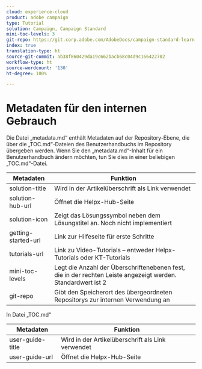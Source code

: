 ```yaml
---
cloud: experience-cloud
product: adobe campaign
type: Tutorial
solution: Campaign, Campaign Standard
mini-toc-levels: 3
git-repo: https://git.corp.adobe.com/AdobeDocs/campaign-standard-learn.de-DE
index: true
translation-type: ht
source-git-commit: ab38f860429da19c662bacb68c04d9c166422782
workflow-type: ht
source-wordcount: '130'
ht-degree: 100%

---
```



# Metadaten für den internen Gebrauch

Die Datei „metadata.md“ enthält Metadaten auf der Repository-Ebene, die über die „TOC.md“-Dateien des Benutzerhandbuchs im Repository übergeben werden. Wenn Sie den „metadata.md“-Inhalt für ein Benutzerhandbuch ändern möchten, tun Sie dies in einer beliebigen „TOC.md“-Datei.

| Metadaten | Funktion |
|--- |--- |
| solution-title | Wird in der Artikelüberschrift als Link verwendet |
| solution-hub-url | Öffnet die Helpx-Hub-Seite |
| solution-icon | Zeigt das Lösungssymbol neben dem Lösungstitel an. Noch nicht implementiert |
| getting-started-url | Link zur Hilfeseite für erste Schritte |
| tutorials-url | Link zu Video-Tutorials – entweder Helpx-Tutorials oder KT-Tutorials |
| mini-toc-levels | Legt die Anzahl der Überschriftenebenen fest, die in der rechten Leiste angezeigt werden. Standardwert ist 2 |
| git-repo | Gibt den Speicherort des übergeordneten Repositorys zur internen Verwendung an |

In Datei „TOC.md“

| Metadaten | Funktion |
|--- |--- |
| user-guide-title | Wird in der Artikelüberschrift als Link verwendet |
| user-guide-url | Öffnet die Helpx-Hub-Seite |
